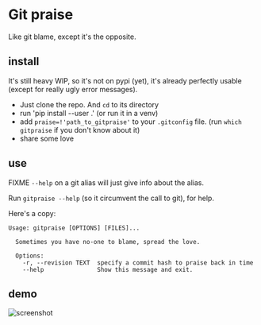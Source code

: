 # Git praise

Like git blame, except it's the opposite.

## install

It's still heavy WIP, so it's not on pypi (yet), it's already perfectly usable (except for really ugly error messages).

- Just clone the repo. And `cd` to its directory
- run 'pip install --user .' (or run it in a venv)
- add `praise=!'path_to_gitpraise'` to your `.gitconfig` file. (run `which gitpraise` if you don't know about it)
- share some love

## use

FIXME `--help` on a git alias will just give info about the alias. 

Run `gitpraise --help` (so it circumvent the call to git), for help.

Here's a copy:

```
Usage: gitpraise [OPTIONS] [FILES]...

  Sometimes you have no-one to blame, spread the love.

  Options:
    -r, --revision TEXT  specify a commit hash to praise back in time
    --help               Show this message and exit.
```

## demo

![screenshot](http://i.imgur.com/xhtsZfH.png)
